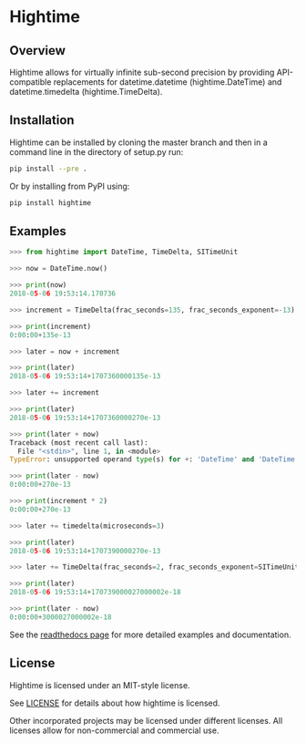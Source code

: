 Hightime
========

Overview
--------
Hightime allows for virtually infinite sub-second precision by providing API-compatible replacements for datetime.datetime (hightime.DateTime) and datetime.timedelta (hightime.TimeDelta).

Installation
------------
Hightime can be installed by cloning the master branch and then in a command
line in the directory of setup.py run:

```bash
pip install --pre .
```

Or by installing from PyPI using:

```bash
pip install hightime
```

Examples
--------

```python
>>> from hightime import DateTime, TimeDelta, SITimeUnit

>>> now = DateTime.now()

>>> print(now)
2018-05-06 19:53:14.170736

>>> increment = TimeDelta(frac_seconds=135, frac_seconds_exponent=-13)

>>> print(increment)
0:00:00+135e-13

>>> later = now + increment

>>> print(later)
2018-05-06 19:53:14+1707360000135e-13

>>> later += increment

>>> print(later)
2018-05-06 19:53:14+1707360000270e-13

>>> print(later + now)
Traceback (most recent call last):
  File "<stdin>", line 1, in <module>
TypeError: unsupported operand type(s) for +: 'DateTime' and 'DateTime'

>>> print(later - now)
0:00:00+270e-13

>>> print(increment * 2)
0:00:00+270e-13

>>> later += timedelta(microseconds=3)

>>> print(later)
2018-05-06 19:53:14+1707390000270e-13

>>> later += TimeDelta(frac_seconds=2, frac_seconds_exponent=SITimeUnit.ATTOSECONDS)

>>> print(later)
2018-05-06 19:53:14+170739000027000002e-18

>>> print(later - now)
0:00:00+3000027000002e-18
```

See the [readthedocs page](http://hightime.readthedocs.io/en/latest/) for more detailed examples and documentation.

License
-------
Hightime is licensed under an MIT-style license.

See [LICENSE](https://github.com/ni/hightime/blob/master/LICENSE)
for details about how hightime is licensed.

Other incorporated projects may be licensed under different licenses. All
licenses allow for non-commercial and commercial use.
